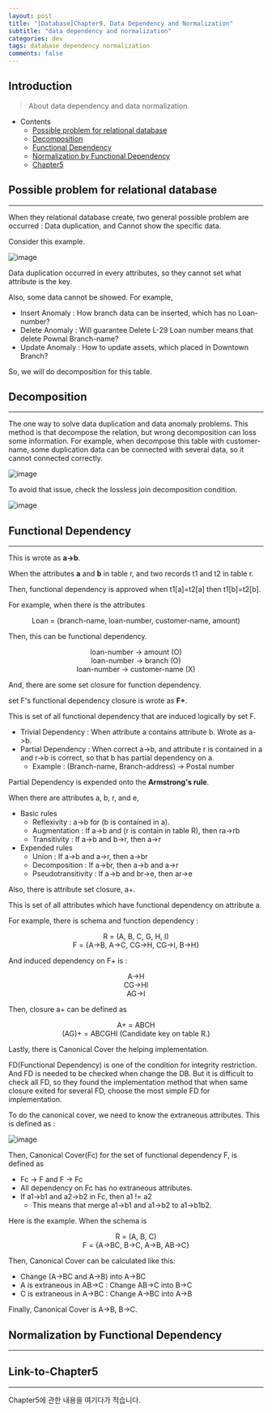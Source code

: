 ```yaml
---
layout: post
title: "[Database]Chapter9. Data Dependency and Normalization"
subtitle: "data dependency and normalization"
categories: dev
tags: database dependency normalization
comments: false
---
```


## Introduction
> About data dependency and data normalization.

- Contents
	- [Possible problem for relational database](#possible-problem-for-relational-database)
	- [Decomposition](#decomposition)
	- [Functional Dependency](#functional-dependency)
	- [Normalization by Functional Dependency](#normalization-by-functional-dependency)
	- [Chapter5](#link-to-chapter5)
  
## Possible problem for relational database
---
When they relational database create, two general possible problem are occurred : Data duplication, and Cannot show the specific data.

Consider this example.

![image](https://github.com/yeosu623/yeosu623.github.io/assets/72304945/d4860914-8aaf-4ad2-942b-950024f7f7c7)

Data duplication occurred in every attributes, so they cannot set what attribute is the key.

Also, some data cannot be showed. For example,

- Insert Anomaly : How branch data can be inserted, which has no Loan-number?
- Delete Anomaly : Will guarantee Delete L-29 Loan number means that delete Pownal Branch-name?
- Update Anomaly : How to update assets, which placed in Downtown Branch?
  

So, we will do decomposition for this table.



## Decomposition
---
The one way to solve data duplication and data anomaly problems. This method is that decompose the relation, but wrong decomposition can loss some information. For example, when decompose this table with customer-name, some duplication data can be connected with several data, so it cannot connected correctly.

![image](https://github.com/yeosu623/yeosu623.github.io/assets/72304945/6e6d910c-c485-42d0-975a-9ed852887073)

To avoid that issue, check the lossless join decomposition condition.

![image](https://github.com/yeosu623/yeosu623.github.io/assets/72304945/2abc71b3-7a40-4c89-a163-c89e02eb2720)



## Functional Dependency
---
This is wrote as **a->b**.

When the attributes **a** and **b** in table r, and two records t1 and t2 in table r.

Then, functional dependency is approved when t1[a]=t2[a] then t1[b]=t2[b].

For example, when there is the attributes

<center>Loan = (branch-name, loan-number, customer-name, amount)</center>

Then, this can be functional dependency.

<center>
    loan-number -> amount (O)<br>
    loan-number -> branch (O)<br>
    loan-number -> customer-name (X)
</center>



And, there are some set closure for function dependency.

set F's functional dependency closure is wrote as **F+**.

This is set of all functional dependency that are induced logically by set F.

- Trivial Dependency : When attribute a contains attribute b. Wrote as a->b.
- Partial Dependency : When correct a->b, and attribute r is contained in a and r->b is correct, so that b has partial dependency on a.
  - Example : (Branch-name, Branch-address) -> Postal number



Partial Dependency is expended onto the **Armstrong's rule**.

When there are attributes a, b, r, and e,

- Basic rules
  - Reflexivity : a->b for (b is contained in a).
  - Augmentation : If a->b and (r is contain in table R), then ra->rb
  - Transitivity : If a->b and b->r, then a->r
- Expended rules
  - Union : If a->b and a->r, then a->br
  - Decomposition : If a->br, then a->b and a->r
  - Pseudotransitivity : If a->b and br->e, then ar->e



Also, there is attribute set closure, a+.

This is set of all attributes which have functional dependency on attribute a.

For example, there is schema and function dependency :

<center>
    R = (A, B, C, G, H, I)<br>
    F = {A->B, A->C, CG->H, CG->I, B->H}
</center>

And induced dependency on F+ is :

<center>
    A->H<br>
	CG->HI<br>
	AG->I
</center>

Then, closure a+ can be defined as

<center>
    A+ = ABCH<br>
	(AG)+ = ABCGHI (Candidate key on table R.)
</center>



Lastly, there is Canonical Cover the helping implementation.

FD(Functional Dependency) is one of the condition for integrity restriction. And FD is needed to be checked when change the DB. But it is difficult to check all FD, so they found the implementation method that when same closure exited for several FD, choose the most simple FD for implementation.

To do the canonical cover, we need to know the extraneous attributes. This is defined as :

![image](https://github.com/yeosu623/yeosu623.github.io/assets/72304945/8a5d0cf5-99a5-41a7-9a22-1c964fbcc42d)

Then, Canonical Cover(Fc) for the set of functional dependency F, is defined as

- Fc -> F and F -> Fc
- All dependency on Fc has no extraneous attributes.
- If a1->b1 and a2->b2 in Fc, then a1 != a2
  - This means that merge a1->b1 and a1->b2 to a1->b1b2.



Here is the example. When the schema is

<center>
    R = (A, B, C)<br>
    F = {A->BC, B->C, A->B, AB->C}
</center>

Then, Canonical Cover can be calculated like this:

- Change (A->BC and A->B) into A->BC
- A is extraneous in AB->C : Change AB->C into B->C
- C is extraneous in A->BC : Change A->BC into A->B

Finally, Canonical Cover is A->B, B->C.



## Normalization by Functional Dependency

---











## Link-to-Chapter5  
---
Chapter5에 관한 내용을 여기다가 적습니다.  